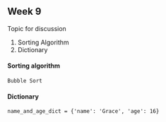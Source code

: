 ## Week 9

Topic for discussion

1. Sorting Algorithm
2. Dictionary

#### Sorting algorithm

    Bubble Sort

#### Dictionary

    name_and_age_dict = {'name': 'Grace', 'age': 16}
